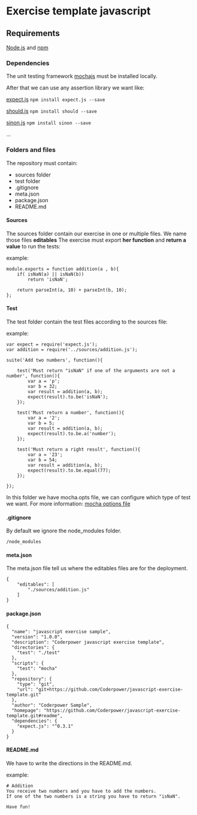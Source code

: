 # Exercise template javascript

## **Requirements**
[Node.js](https://nodejs.org/en/) and [npm](https://www.npmjs.com/)

### **Dependencies**
The unit testing framework [mochajs](https://mochajs.org/) must be installed locally.

After that we can use any assertion library we want like:

[expect.js](https://github.com/Automattic/expect.js) 
`npm install expect.js --save`

[should.js](https://shouldjs.github.io/) 
 `npm install should --save`

[sinon.js](http://sinonjs.org/)
`npm install sinon --save`

...

### **Folders and files**
The repository must contain:

 - sources folder 
 - test folder 
 - .gitignore
 - meta.json 
 - package.json
 - README.md

#### **Sources**
The sources folder contain our exercise in one or multiple files. We name those files **editables**
The exercise must export **her function** and **return a value** to run the tests:

example:

    module.exports = function addition(a , b){
        if( isNaN(a) || isNaN(b))
            return 'isNaN';
    
        return parseInt(a, 10) + parseInt(b, 10);
    };

#### **Test**
  The test folder contain the test files according to the sources file:

example:

    var expect = require('expect.js');
    var addition = require('../sources/addition.js');
    
    suite('Add two numbers', function(){
    
        test('Must return "isNaN" if one of the arguments are not a number', function(){
            var a = 'p';
            var b = 32;
            var result = addition(a, b);
            expect(result).to.be('isNaN');
        });
    
        test('Must return a number', function(){
            var a = '2';
            var b = 5;
            var result = addition(a, b);
            expect(result).to.be.a('number');
        });
    
        test('Must return a right result', function(){
            var a = '23';
            var b = 54;
            var result = addition(a, b);
            expect(result).to.be.equal(77);
        });
    
    });
    
In this folder we have mocha.opts file, we can configure which type of test we want.
For more information: [mocha options file](https://mochajs.org/#mochaopts)

#### **.gitignore**
By default we ignore the node_modules folder.

    /node_modules

#### **meta.json**
The meta.json file tell us where the editables files are for the deployment.

    {
        "editables": [
            "./sources/addition.js"
        ]
    }

#### **package.json**

    {
      "name": "javascript exercise sample",
      "version": "1.0.0",
      "description": "Coderpower javascript exercise template",
      "directories": {
        "test": "./test"
      },
      "scripts": {
        "test": "mocha"
      },
      "repository": {
        "type": "git",
        "url": "git+https://github.com/Coderpower/javascript-exercise-template.git"
      },
      "author": "Coderpower Sample",
      "homepage": "https://github.com/Coderpower/javascript-exercise-template.git#readme",
      "dependencies": {
        "expect.js": "^0.3.1"
      }
    }

#### **README.md**
We have to write the directions in the README.md.

example:

    # Addition
	You receive two numbers and you have to add the numbers.
	If one of the two numbers is a string you have to return "isNaN".

	Have fun!





